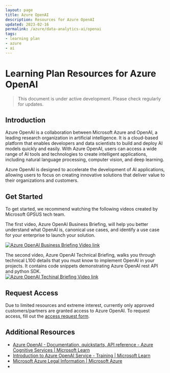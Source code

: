 ```yaml
---
layout: page
title: Azure OpenAI
description: Resources for Azure OpenAI
updated: 2023-02-16
permalink: /azure/data-analytics-ai/openai
tags: 
- learning plan
- azure
- ai
---
```


# Learning Plan Resources for Azure OpenAI

> This document is under active development. Please check regularly for updates.

## Introduction
Azure OpenAI is a collaboration between Microsoft Azure and OpenAI, a leading research organization in artificial intelligence. 
It is a cloud-based platform that enables developers and data scientists to build and deploy AI models quickly and easily. 
With Azure OpenAI, users can access a wide range of AI tools and technologies to create intelligent applications, including natural language processing, computer vision, and deep learning. 

Azure OpenAI is designed to accelerate the development of AI applications, allowing users to focus on creating innovative solutions that deliver value to their organizations and customers.

## Get Started
To get started, we recommend watching the following videos created by Microsoft GPSUS tech team. 

The first video, Azure OpenAI Business Briefing, will help you better understand what OpenAI is, canonical use cases, and identify a use case for your enterprise to launch your solution.

[![Azure OpenAI Business Briefing Video link](https://img.youtube.com/vi/FJ0v3apQ2dM/0.jpg)](https://www.youtube.com/watch?v=FJ0v3apQ2dM)



The second video, Azure OpenAI Technical Briefing, walks you through technical L100 details that you must know to implement OpenAI in your projects. It contains code snippets demonstrating Azure OpenAI rest API and python SDK.  
[![Azure OpenAI Techinal Briefing Video link](https://img.youtube.com/vi/FJ0v3apQ2dM/0.jpg)](https://www.youtube.com/watch?v=FJ0v3apQ2dM)

## Request Access 
Due to limited resources and extreme interest, currently only approved customers/partners are granted access to Azure OpenAI. 
To request access, fill out the [access request form](https://customervoice.microsoft.com/Pages/ResponsePage.aspx?id=v4j5cvGGr0GRqy180BHbR7en2Ais5pxKtso_Pz4b1_xUOFA5Qk1UWDRBMjg0WFhPMkIzTzhKQ1dWNyQlQCN0PWcu).

## Additional Resources
- [Azure OpenAI - Documentation, quickstarts, API reference - Azure Cognitive Services | Microsoft Learn](https://learn.microsoft.com/en-us/azure/cognitive-services/openai/)
- [Introduction to Azure OpenAI Service - Training | Microsoft Learn](https://learn.microsoft.com/en-us/training/modules/explore-azure-openai/)
- [Microsoft Azure Legal Information | Microsoft Azure](https://azure.microsoft.com/en-us/support/legal/)
- 
